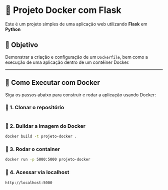 # 🚀 Projeto Docker com Flask

Este é um projeto simples de uma aplicação web utilizando **Flask** em **Python**

## 🧠 Objetivo

Demonstrar a criação e configuração de um `Dockerfile`, bem como a execução de uma aplicação dentro de um contêiner Docker.

---

## 🐳 Como Executar com Docker

Siga os passos abaixo para construir e rodar a aplicação usando Docker:

### 🔧 1. Clonar o repositório
```bash

```

### 🔧 2. Buildar a imagem do Docker

```bash
docker build -t projeto-docker .
```
### 🔧 3. Rodar o container

```bash
docker run -p 5000:5000 projeto-docker
```
### 🔧 4. Acessar via localhost

```bash
http://localhost:5000